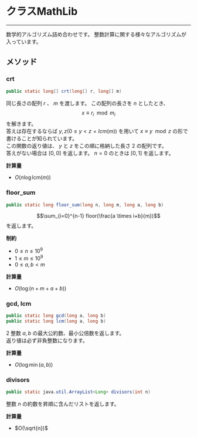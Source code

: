 # クラスMathLib
- - -

数学的アルゴリズム詰め合わせです。
整数計算に関する様々なアルゴリズムが入っています。

## メソッド
### crt
```java
public static long[] crt(long[] r, long[] m)
```

同じ長さの配列 $r$ 、 $m$ を渡します。
この配列の長さを $n$ としたとき、 $$x \equiv r_i \mod m_i$$ を解きます。  
答えは存在するならば $y, z (0 \leq y < z = lcm(m))$ を用いて $x \equiv y \mod z$ の形で書けることが知られています。  
この関数の返り値は、 $y$ と $z$ をこの順に格納した長さ $2$ の配列です。  
答えがない場合は $[0,0]$ を返します。 $n=0$ のときは $[0,1]$ を返します。

**計算量**
* $O(n \log \mathrm{lcm}(m))$

### floor_sum
```java
public static long floor_sum(long n, long m, long a, long b)
```

$$\sum_{i=0}^{n-1} floor(\frac{a \times i+b}{m})$$ を返します。

**制約**
* $0 \leq n \leq 10^9$
* $1 \leq m \leq 10^9$
* $0 \leq a,b < m$

**計算量**
* $O(\log (n+m+a+b))$

### gcd, lcm

```java
public static long gcd(long a, long b)
public static long lcm(long a, long b)
```
$2$ 整数 $a, b$ の最大公約数、最小公倍数を返します。  
返り値は必ず非負整数になります。

**計算量**
* $O(\log \min(a,b))$

### divisors
```java
public static java.util.ArrayList<Long> divisors(int n)
```
整数 $n$ の約数を昇順に含んだリストを返します。

**計算量**
* $O(\sqrt{n})$
